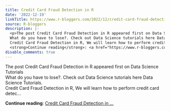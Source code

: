 ```yaml
---
title: Credit Card Fraud Detection in R
date: '2022-12-19'
linkTitle: https://www.r-bloggers.com/2022/12/credit-card-fraud-detection-in-r/
source: R-bloggers
description: |-
  <p>The post Credit Card Fraud Detection in R appeared first on Data Science Tutorials<br />
  What do you have to lose?. Check out Data Science tutorials here Data Science Tutorials.<br />
  Credit Card Fraud Detection in R, We will learn how to perform credit card detec...</p>
  <strong>Continue reading</strong>: <a href="https://www.r-bloggers.com/2022/12/credit-card-fraud-detection-in-r/">Credit Card Fraud Detection in ...
disable_comments: true
---
```

<p>The post Credit Card Fraud Detection in R appeared first on Data Science Tutorials<br />
What do you have to lose?. Check out Data Science tutorials here Data Science Tutorials.<br />
Credit Card Fraud Detection in R, We will learn how to perform credit card detec...</p>
<strong>Continue reading</strong>: <a href="https://www.r-bloggers.com/2022/12/credit-card-fraud-detection-in-r/">Credit Card Fraud Detection in ...